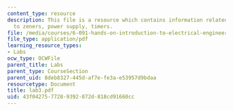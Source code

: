 ```yaml
---
content_type: resource
description: This file is a resource which contains information related to introduction
  to zeners, power supply, timers.
file: /media/courses/6-091-hands-on-introduction-to-electrical-engineering-lab-skills-january-iap-2008/43f0427577289392872d818cd91660cc_lab3.pdf
file_type: application/pdf
learning_resource_types:
- Labs
ocw_type: OCWFile
parent_title: Labs
parent_type: CourseSection
parent_uid: 8deb8327-445d-af7e-fe3a-e53957d9bdaa
resourcetype: Document
title: lab3.pdf
uid: 43f04275-7728-9392-872d-818cd91660cc
---
```

